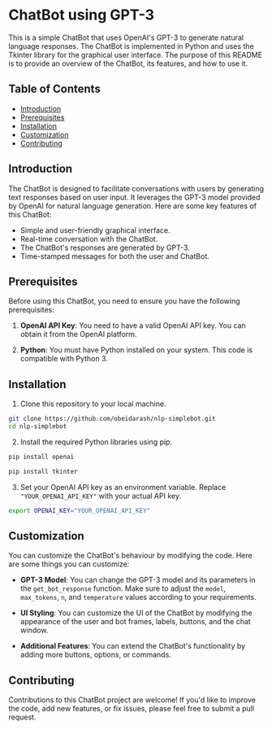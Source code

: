 # ChatBot using GPT-3

This is a simple ChatBot that uses OpenAI's GPT-3 to generate natural language responses. The ChatBot is implemented in Python and uses the Tkinter library for the graphical user interface. The purpose of this README is to provide an overview of the ChatBot, its features, and how to use it.

## Table of Contents

- [Introduction](##introduction)
- [Prerequisites](##prerequisites)
- [Installation](##installation)
- [Customization](###customization)
- [Contributing](#contributing)


## Introduction

The ChatBot is designed to facilitate conversations with users by generating text responses based on user input. It leverages the GPT-3 model provided by OpenAI for natural language generation. Here are some key features of this ChatBot:

- Simple and user-friendly graphical interface.
- Real-time conversation with the ChatBot.
- The ChatBot's responses are generated by GPT-3.
- Time-stamped messages for both the user and ChatBot.

## Prerequisites

Before using this ChatBot, you need to ensure you have the following prerequisites:

1. **OpenAI API Key**: You need to have a valid OpenAI API key. You can obtain it from the OpenAI platform.

2. **Python**: You must have Python installed on your system. This code is compatible with Python 3.

## Installation

1. Clone this repository to your local machine.

```bash
git clone https://github.com/obeidarash/nlp-simplebot.git
cd nlp-simplebot
```

2. Install the required Python libraries using pip.

```bash
pip install openai 
```
```bash
pip install tkinter
```

3. Set your OpenAI API key as an environment variable. Replace `"YOUR_OPENAI_API_KEY"` with your actual API key.

```bash
export OPENAI_KEY="YOUR_OPENAI_API_KEY"
```

## Customization

You can customize the ChatBot's behaviour by modifying the code. Here are some things you can customize:

- **GPT-3 Model**: You can change the GPT-3 model and its parameters in the `get_bot_response` function. Make sure to adjust the `model`, `max_tokens`, `n`, and `temperature` values according to your requirements.

- **UI Styling**: You can customize the UI of the ChatBot by modifying the appearance of the user and bot frames, labels, buttons, and the chat window.

- **Additional Features**: You can extend the ChatBot's functionality by adding more buttons, options, or commands.

## Contributing

Contributions to this ChatBot project are welcome! If you'd like to improve the code, add new features, or fix issues, please feel free to submit a pull request.
